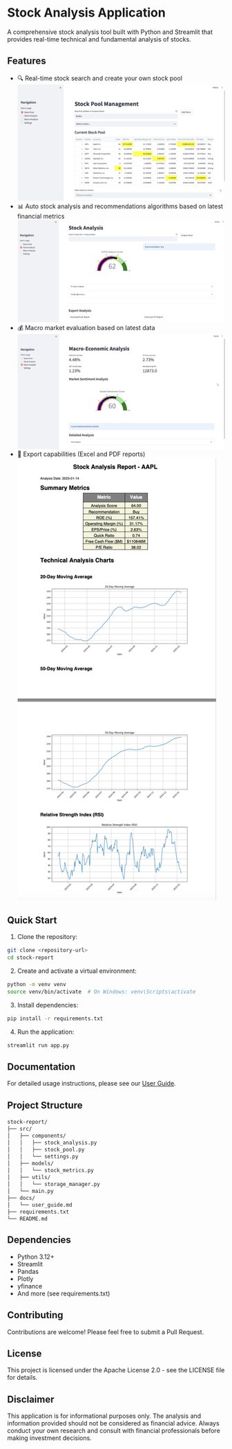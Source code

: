# Stock Analysis Application

A comprehensive stock analysis tool built with Python and Streamlit that provides real-time technical and fundamental analysis of stocks.

## Features

- 🔍 Real-time stock search and create your own stock pool
![alt text](src/images/stock_pool_light.png)
- 📊 Auto stock analysis and recommendations algorithms based on latest financial metrics
![alt text](src/images/Stock_Analysis_light.png)
- 💰 Macro market evaluation based on latest data
![alt text](src/images/macro_analysis_light.png)
- 📑 Export capabilities (Excel and PDF reports)
![alt text](src/images/Stock_report_PDF.png)

## Quick Start

1. Clone the repository:
```bash
git clone <repository-url>
cd stock-report
```

2. Create and activate a virtual environment:
```bash
python -m venv venv
source venv/bin/activate  # On Windows: venv\Scripts\activate
```

3. Install dependencies:
```bash
pip install -r requirements.txt
```

4. Run the application:
```bash
streamlit run app.py
```

## Documentation

For detailed usage instructions, please see our [User Guide](docs/user_guide.md).

## Project Structure

```
stock-report/
├── src/
│   ├── components/
│   │   ├── stock_analysis.py
│   │   ├── stock_pool.py
│   │   └── settings.py
│   ├── models/
│   │   └── stock_metrics.py
│   ├── utils/
│   │   └── storage_manager.py
│   └── main.py
├── docs/
│   └── user_guide.md
├── requirements.txt
└── README.md
```

## Dependencies

- Python 3.12+
- Streamlit
- Pandas
- Plotly
- yfinance
- And more (see requirements.txt)

## Contributing

Contributions are welcome! Please feel free to submit a Pull Request.

## License

This project is licensed under the Apache License 2.0 - see the LICENSE file for details.

## Disclaimer

This application is for informational purposes only. The analysis and information provided should not be considered as financial advice. Always conduct your own research and consult with financial professionals before making investment decisions.